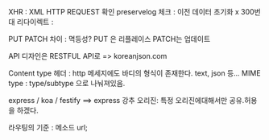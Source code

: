 XHR : XML HTTP REQUEST 확인
preservelog 체크 : 이전 데이터 초기화 x
300번대 리다이렉트 : 

PUT PATCH 차이 : 멱등성?
PUT 은 리플레이스
PATCH는 업데이트

API 디자인은 RESTFUL API로 => koreanjson.com

Content type 헤더 : http 메세지에도 바디의 형식이 존재한다. text, json 등...
MIME type : type/subtype 으로 나눠져있음.


express / koa / festify ==> express 강추
오리진: 특정 오리진에대해서만 공유.허용을 하겠다.

라우팅의 기준 : 메소드 url;